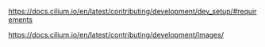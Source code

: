 https://docs.cilium.io/en/latest/contributing/development/dev_setup/#requirements

https://docs.cilium.io/en/latest/contributing/development/images/
